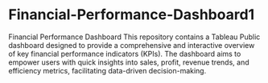 # Financial-Performance-Dashboard1
Financial Performance Dashboard This repository contains a Tableau Public dashboard designed to provide a comprehensive and interactive overview of key financial performance indicators (KPIs). The dashboard aims to empower users with quick insights into sales, profit, revenue trends, and efficiency metrics, facilitating data-driven decision-making.
